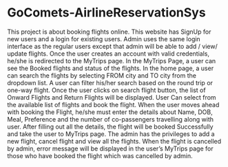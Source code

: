 # GoComets-AirlineReservationSys

This project is about booking flights online. This website has SignUp for new users and a login for existing users. 
Admin uses the same login interface as the regular users except that admin will be able to add / view/ update flights. 
Once the user creates an account with valid credentials, he/she is redirected to the MyTrips page. In the MyTrips Page, 
a user can see the Booked flights and status of the flights. In the home page, a user can search the flights by selecting 
FROM city and TO city from the dropdown list. A user can filter his/her search based on the round trip or one-way flight. 
Once the user clicks on search flight button, the list of Onward Flights and Return Flights will be displayed. 
User Can select from the available list of flights and book the flight. When the user moves ahead with booking the Flight, 
he/she must enter the details about Name, DOB, Meal, Preference and the number of co-passengers travelling along with user.
After filling out all the details, the flight will be booked Successfully and take the user to MyTrips page. 
The admin has the privileges to add a new flight, cancel flight and view all the flights. 
When the flight is cancelled by admin, error message will be displayed in the user’s MyTrips page for those who 
have booked the flight which was cancelled by admin.
